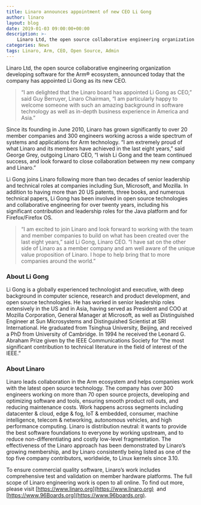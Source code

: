 ```yaml
---
title: Linaro announces appointment of new CEO Li Gong 
author: linaro
layout: blog
date: 2019-01-03 09:00:00+00:00
description: >-
    Linaro Ltd, the open source collaborative engineering organization developing software for the Arm® ecosystem, announced today that the company has appointed Li Gong as its new CEO. 
categories: News
tags: Linaro, Arm, CEO, Open Source, Admin
---
```

Linaro Ltd, the open source collaborative engineering organization developing software for the Arm® ecosystem, announced today that the company has appointed Li Gong as its new CEO. 

> “I am delighted that the Linaro board has appointed Li Gong as CEO,” said Guy Berruyer, Linaro Chairman, “I am particularly happy to welcome someone with such an amazing background in software technology as well as in-depth business experience in America and Asia.”

Since its founding in June 2010, Linaro has grown significantly to over 20 member companies and 300 engineers working across a wide spectrum of systems and applications for Arm technology. “I am extremely proud of what Linaro and its members have achieved in the last eight years,” said George Grey, outgoing Linaro CEO, “I wish Li Gong and the team continued success, and look forward to close collaboration between my new company and Linaro.”

Li Gong joins Linaro following more than two decades of senior leadership and technical roles at companies including Sun, Microsoft, and Mozilla. In addition to having more than 20 US patents, three books, and numerous technical papers, Li Gong has been involved in open source technologies and collaborative engineering for over twenty years, including his significant contribution and leadership roles for the Java platform and for Firefox/Firefox OS.

> “I am excited to join Linaro and look forward to working with the team and member companies to build on what has been created over the last eight years,” said Li Gong, Linaro CEO. “I have sat on the other side of Linaro as a member company and am well aware of the unique value proposition of Linaro. I hope to help bring that to more companies around the world.”

### About Li Gong

Li Gong is a globally experienced technologist and executive, with deep background in computer science, research and product development, and open source technologies. He has worked in senior leadership roles extensively in the US and in Asia, having served as President and COO at Mozilla Corporation, General Manager at Microsoft, as well as Distinguished Engineer at Sun Microsystems and Distinguished Scientist at SRI International. He graduated from Tsinghua University, Beijing, and received a PhD from University of Cambridge. In 1994 he received the Leonard G. Abraham Prize given by the IEEE Communications Society for “the most significant contribution to technical literature in the field of interest of the IEEE.”

### About Linaro

Linaro leads collaboration in the Arm ecosystem and helps companies work with the latest open source technology. The company has over 300 engineers working on more than 70 open source projects, developing and optimizing software and tools, ensuring smooth product roll outs, and reducing maintenance costs. Work happens across segments including datacenter & cloud, edge & fog, IoT & embedded, consumer, machine intelligence, telecom & networking, autonomous vehicles, and high performance computing. Linaro is distribution neutral: it wants to provide the best software foundations to everyone by working upstream, and to reduce non-differentiating and costly low-level fragmentation. The effectiveness of the Linaro approach has been demonstrated by Linaro’s growing membership, and by Linaro consistently being listed as one of the top five company contributors, worldwide, to Linux kernels since 3.10.

To ensure commercial quality software, Linaro’s work includes comprehensive test and validation on member hardware platforms. The full scope of Linaro engineering work is open to all online. To find out more, please visit [https://www.linaro.org](https://www.linaro.org)  and [https://www.96Boards.org](https://www.96boards.org).